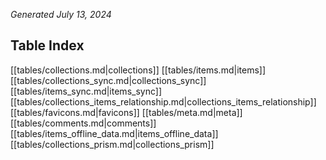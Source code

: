 *Generated July 13, 2024*
## Table Index
[[tables/collections.md|collections]]
[[tables/items.md|items]]
[[tables/collections_sync.md|collections_sync]]
[[tables/items_sync.md|items_sync]]
[[tables/collections_items_relationship.md|collections_items_relationship]]
[[tables/favicons.md|favicons]]
[[tables/meta.md|meta]]
[[tables/comments.md|comments]]
[[tables/items_offline_data.md|items_offline_data]]
[[tables/collections_prism.md|collections_prism]]
